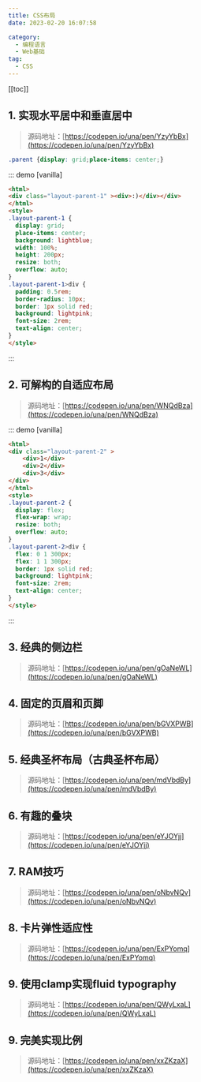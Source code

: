 ```yaml
---
title: CSS布局
date: 2023-02-20 16:07:58

category: 
  - 编程语言
  - Web基础
tag: 
  - CSS
---
```


<!-- more -->
[[toc]]

## 1. 实现水平居中和垂直居中
> 源码地址：[https://codepen.io/una/pen/YzyYbBx](https://codepen.io/una/pen/YzyYbBx)
```css
.parent {display: grid;place-items: center;}
```

::: demo [vanilla]
```html
<html>
<div class="layout-parent-1" ><div>:)</div></div>
</html>
<style>
.layout-parent-1 {
  display: grid;
  place-items: center;
  background: lightblue;
  width: 100%;
  height: 200px;
  resize: both;
  overflow: auto;
}
.layout-parent-1>div {
  padding: 0.5rem;
  border-radius: 10px;
  border: 1px solid red;
  background: lightpink;
  font-size: 2rem;
  text-align: center;
}
</style>
```
:::

## 2. 可解构的自适应布局
> 源码地址：[https://codepen.io/una/pen/WNQdBza](https://codepen.io/una/pen/WNQdBza)

::: demo [vanilla]
```html
<html>
<div class="layout-parent-2" >
    <div>1</div>
    <div>2</div>
    <div>3</div>
</div>
</html>
<style>
.layout-parent-2 {
  display: flex;
  flex-wrap: wrap;
  resize: both;
  overflow: auto;
}
.layout-parent-2>div {
  flex: 0 1 300px;
  flex: 1 1 300px;
  border: 1px solid red;
  background: lightpink;
  font-size: 2rem;
  text-align: center;
}
</style>
```
:::

## 3. 经典的侧边栏
> 源码地址：[https://codepen.io/una/pen/gOaNeWL](https://codepen.io/una/pen/gOaNeWL)

## 4. 固定的页眉和页脚
> 源码地址：[https://codepen.io/una/pen/bGVXPWB](https://codepen.io/una/pen/bGVXPWB)

## 5. 经典圣杯布局（古典圣杯布局）
> 源码地址：[https://codepen.io/una/pen/mdVbdBy](https://codepen.io/una/pen/mdVbdBy)

## 6. 有趣的叠块
> 源码地址：[https://codepen.io/una/pen/eYJOYjj](https://codepen.io/una/pen/eYJOYjj)

## 7. RAM技巧
> 源码地址：[https://codepen.io/una/pen/oNbvNQv](https://codepen.io/una/pen/oNbvNQv)

## 8. 卡片弹性适应性
> 源码地址：[https://codepen.io/una/pen/ExPYomq](https://codepen.io/una/pen/ExPYomq)

## 9. 使用clamp实现fluid typography
> 源码地址：[https://codepen.io/una/pen/QWyLxaL](https://codepen.io/una/pen/QWyLxaL)

## 9. 完美实现比例
> 源码地址：[https://codepen.io/una/pen/xxZKzaX](https://codepen.io/una/pen/xxZKzaX)

